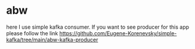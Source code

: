 # abw
here I use simple kafka consumer. If you want to see producer for this app please follow the link https://github.com/Eugene-Korenevsky/simple-kafka/tree/main/abw-kafka-producer 